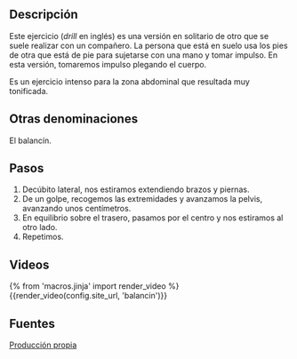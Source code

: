 ## Descripción

Este ejercicio (*drill* en inglés) es una versión en solitario de otro que se suele realizar con un compañero. La persona que está en suelo usa los pies de otra que está de pie para sujetarse con una mano y tomar impulso. En esta versión, tomaremos impulso plegando el cuerpo.

Es un ejercicio intenso para la zona abdominal que resultada muy tonificada.

## Otras denominaciones

El balancín.

## Pasos

1. Decúbito lateral, nos estiramos extendiendo brazos y piernas.
2. De un golpe, recogemos las extremidades y avanzamos la pelvis, avanzando unos centímetros.
3. En equilibrio sobre el trasero, pasamos por el centro y nos estiramos al otro lado.
4. Repetimos.

## Videos


{% from 'macros.jinja' import render_video %}
{{render_video(config.site_url, 'balancin')}}


## Fuentes

[Producción propia]({{config.site_url}})
